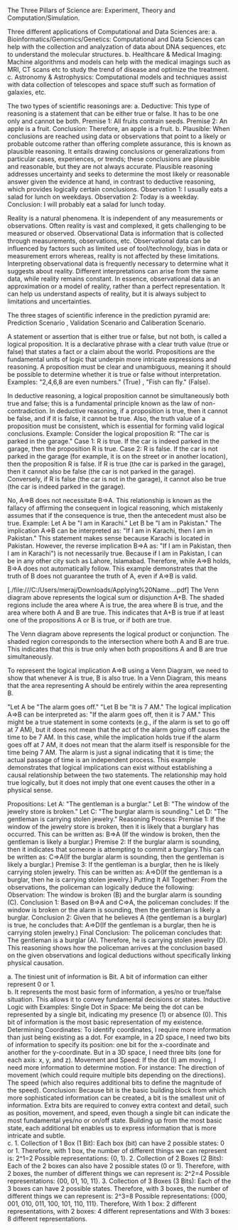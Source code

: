 The Three Pillars of Science are: Experiment, Theory and Computation/Simulation. 

Three different applications of Computational and Data Sciences are: a. Bioinformatics/Genomics/Genetics: Computational and Data Sciences can help with the collection and analyzation of data about DNA sequences, etc to understand the molecular structures. b. Healthcare & Medical Imaging: Machine algorithms and models can help with the medical imagings such as MRI, CT scans etc to study the trend of disease and optimize the treatment.  c. Astronomy & Astrophysics: Computational models and techniques assist with data collection of telescopes and space stuff such as formation of galaxies, etc.   

The two types of scientific reasonings are: a. Deductive: This type of reasoning is a statement that can be either true or false. It has to be one only and cannot be both. Premise 1: All fruits contrain seeds. Premise 2: An apple is a fruit. Conclusion: Therefore, an apple is a fruit.  b. Plausible: When conclusions are reached using data or observations that point to a likely or probable outcome rather than offering complete assurance, this is known as plausible reasoning. It entails drawing conclusions or generalizations from particular cases, experiences, or trends; these conclusions are plausible and reasonable, but they are not always accurate. Plausible reasoning addresses uncertainty and seeks to determine the most likely or reasonable answer given the evidence at hand, in contrast to deductive reasoning, which provides logically certain conclusions.                                         Observation 1: I usually eats a salad for lunch on weekdays. Observation 2: Today is a weekday. Conclusion: I will probably eat a salad for lunch today. 

Reality is a natural phenomena. It is independent of any measurements or observations. Often reality is vast and complexed, it gets challenging to be measured or observed. Observational Data is information that is collected through measurements, observations, etc. Observational data can be influenced by factors such as limited use of tool/technology, bias in data or measurement errors whereas, reality is not affected by these limitations. Interpreting observational data is frequently necessary to determine what it suggests about reality. Different interpretations can arise from the same data, while reality remains constant. In essence, observational data is an approximation or a model of reality, rather than a perfect representation. It can help us understand aspects of reality, but it is always subject to limitations and uncertainties. 

The three stages of scientific inference in the prediction pyramid are: Prediction Scenario , Validation Scenario and Caliberation Scenario. 

A statement or assertion that is either true or false, but not both, is called a logical proposition. It is a declarative phrase with a clear truth value (true or false) that states a fact or a claim about the world. Propositions are the fundamental units of logic that underpin more intricate expressions and reasoning. A proposition must be clear and unambiguous, meaning it should be possible to determine whether it is true or false without interpretation. Examples: "2,4,6,8 are even numbers." (True)      ,     "Fish can fly." (False).    

In deductive reasoning, a logical proposition cannot be simultaneously both true and false; this is a fundamental principle known as the law of non-contradiction. In deductive reasoning, if a proposition is true, then it cannot be false, and if it is false, it cannot be true. Also, the truth value of a proposition must be consistent, which is essential for forming valid logical conclusions.
Example: Consider the logical proposition R: "The car is parked in the garage."
Case 1: R is true. If the car is indeed parked in the garage, then the proposition R is true.
Case 2: R is false. If the car is not parked in the garage (for example, it is on the street or in another location), then the proposition R is false.
If R is true (the car is parked in the garage), then it cannot also be false (the car is not parked in the garage). Conversely, if R is false (the car is not in the garage), it cannot also be true (the car is indeed parked in the garage).

No, A⇒B does not necessitate B⇒A. This relationship is known as the fallacy of affirming the consequent in logical reasoning, which mistakenly assumes that if the consequence is true, then the antecedent must also be true. Example: Let A be "I am in Karachi." Let B be "I am in Pakistan." The implication A⇒B can be interpreted as: "If I am in Karachi, then I am in Pakistan." This statement makes sense because Karachi is located in Pakistan. However, the reverse implication B⇒A as: "If I am in Pakistan, then I am in Karachi") is not necessarily true. Because if I am in Pakistan, I can be in any other city such as Lahore, Islamabad. Therefore, while A⇒B holds, B⇒A does not automatically follow. This example demonstrates that the truth of B does not guarantee the truth of A, even if A⇒B is valid.  

[./file:///C:/Users/meraj/Downloads/Applying%20Name....pdf] The Venn diagram above represents the logical sum or disjunction A+B. The shaded regions include the area where A is true, the area where B is true, and the area where both A and B are true. This indicates that A+B is true if at least one of the propositions A or B is true, or if both are true.  

The Venn diagram above represents the logical product or conjunction. The shaded region corresponds to the intersection where both A and B are true. This indicates that this is true only when both propositions A and B are true simultaneously.      

To represent the logical implication A⇒B using a Venn Diagram, we need to show that whenever A is true, B is also true. In a Venn Diagram, this means that the area representing A should be entirely within the area representing B.  

"Let A be "The alarm goes off." "Let B be "It is 7 AM."  The logical implication A⇒B can be interpreted as: "If the alarm goes off, then it is 7 AM." This might be a true statement in some contexts (e.g., if the alarm is set to go off at 7 AM), but it does not mean that the act of the alarm going off causes the time to be 7 AM. In this case, while the implication holds true if the alarm goes off at 7 AM, it does not mean that the alarm itself is responsible for the time being 7 AM. The alarm is just a signal indicating that it is time; the actual passage of time is an independent process. This example demonstrates that logical implications can exist without establishing a causal relationship between the two statements. The relationship may hold true logically, but it does not imply that one event causes the other in a physical sense.  

Propositions:
Let A: "The gentleman is a burglar."
Let B: "The window of the jewelry store is broken."
Let C: "The burglar alarm is sounding."
Let D: "The gentleman is carrying stolen jewelry."
Reasoning Process: Premise 1: If the window of the jewelry store is broken, then it is likely that a burglary has occurred. This can be written as: B⇒A (If the window is broken, then the gentleman is likely a burglar.) Premise 2: If the burglar alarm is sounding, then it indicates that someone is attempting to commit a burglary.This can be written as: C⇒A(If the burglar alarm is sounding, then the gentleman is likely a burglar.) Premise 3: If the gentleman is a burglar, then he is likely carrying stolen jewelry. This can be written as: A⇒D(If the gentleman is a burglar, then he is carrying stolen jewelry.)
Putting It All Together: From the observations, the policeman can logically deduce the following: Observation: The window is broken (B) and the burglar alarm is sounding (C). Conclusion 1: Based on B⇒A and C⇒A, the policeman concludes: If the window is broken or the alarm is sounding, then the gentleman is likely a burglar.
Conclusion 2: Given that he believes A (the gentleman is a burglar) is true, he concludes that: A⇒D(If the gentleman is a burglar, then he is carrying stolen jewelry.)
Final Conclusion: The policeman concludes that: The gentleman is a burglar (A). Therefore, he is carrying stolen jewelry (D). This reasoning shows how the policeman arrives at the conclusion based on the given observations and logical deductions without specifically linking physical causation. 

a. The tiniest unit of information is Bit. A bit of information can either represent 0 or 1.   
b. It represents the most basic form of information, a yes/no or true/false situation. This allows it to convey fundamental decisions or states.
Inductive Logic with Examples: Single Dot in Space:
Me being the dot can be represented by a single bit, indicating my presence (1) or absence (0). This bit of information is the most basic representation of my existence.
Determining Coordinates: To identify coordinates, I require more information than just being existing as a dot. For example, in a 2D space, I need two bits of information to specify its position: one bit for the x-coordinate and another for the y-coordinate. But in a 3D space, I need three bits (one for each axis: x, y, and z). 
Movement and Speed: If the dot (I) am moving, I need more information to determine motion. For instance: The direction of movement (which could require multiple bits depending on the directions). The speed (which also requires additional bits to define the magnitude of the speed).
Conclusion: Because bit is the basic building block from which more sophisticated information can be created, a bit is the smallest unit of information. Extra bits are required to convey extra context and detail, such as position, movement, and speed, even though a single bit can indicate the most fundamental yes/no or on/off state. Building up from the most basic state, each additional bit enables us to express information that is more intricate and subtle.   
c. 1. Collection of 1 Box (1 Bit):
Each box (bit) can have 2 possible states: 0 or 1.
Therefore, with 1 box, the number of different things we can represent is:
2^1=2
Possible representations: {0, 1}.
2. Collection of 2 Boxes (2 Bits):
Each of the 2 boxes can also have 2 possible states (0 or 1).
Therefore, with 2 boxes, the number of different things we can represent is:
2^2=4
Possible representations: {00, 01, 10, 11}.
3. Collection of 3 Boxes (3 Bits):
Each of the 3 boxes can have 2 possible states.
Therefore, with 3 boxes, the number of different things we can represent is:
2^3=8
Possible representations: {000, 001, 010, 011, 100, 101, 110, 111}.
Therefore,
With 1 box: 2 different representations, with 2 boxes: 4 different representations and With 3 boxes: 8 different representations.  

